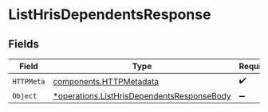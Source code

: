 # ListHrisDependentsResponse


## Fields

| Field                                                                                                   | Type                                                                                                    | Required                                                                                                | Description                                                                                             |
| ------------------------------------------------------------------------------------------------------- | ------------------------------------------------------------------------------------------------------- | ------------------------------------------------------------------------------------------------------- | ------------------------------------------------------------------------------------------------------- |
| `HTTPMeta`                                                                                              | [components.HTTPMetadata](../../models/components/httpmetadata.md)                                      | :heavy_check_mark:                                                                                      | N/A                                                                                                     |
| `Object`                                                                                                | [*operations.ListHrisDependentsResponseBody](../../models/operations/listhrisdependentsresponsebody.md) | :heavy_minus_sign:                                                                                      | N/A                                                                                                     |